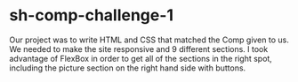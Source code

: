 # sh-comp-challenge-1

Our project was to write HTML and CSS that matched the Comp given to us. We needed to make the site responsive and 9 different sections. I took advantage of FlexBox in order to get all of the sections in the right spot, including the picture section on the right hand side with buttons.
